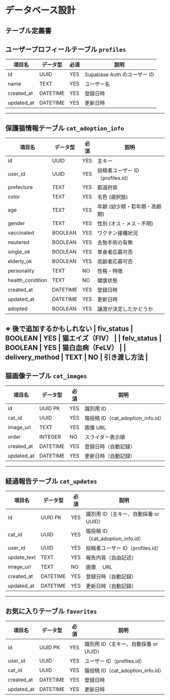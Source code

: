 # データベース設計

## テーブル定義書

## ユーザープロフィールテーブル `profiles`

| 項目名     | データ型 | 必須 | 説明                        |
| ---------- | -------- | ---- | --------------------------- |
| id         | UUID     | YES  | Supabase Auth のユーザー ID |
| name       | TEXT     | YES  | ユーザー名                  |
| created_at | DATETIME | YES  | 登録日時                    |
| updated_at | DATETIME | YES  | 更新日時                    |

---

## 保護猫情報テーブル `cat_adoption_info`

| 項目名            | データ型  | 必須  | 説明                             |
| ---------------- | -------- | ---- | -------------------------------- |
| id               | UUID     | YES  | 主キー                           |
| user_id          | UUID     | YES  | 投稿者ユーザー ID（profiles.id） |
| prefecture       | TEXT     | YES  | 都道府県                       |
| color            | TEXT     | YES  | 毛色  (選択肢)                  |
| age              | TEXT     | YES  | 年齢  (幼少期・若年期・高齢期)     |
| gender           | TEXT     | YES  | 性別  (オス・メス・不明)         |
| vaccinated       | BOOLEAN  | YES  | ワクチン接種状況                 |
| neutered         | BOOLEAN  | YES  | 去勢手術の有無                   |
| single_ok        | BOOLEAN  | YES  | 単身者応募可否                   |
| elderly_ok       | BOOLEAN  | YES  | 高齢者応募可否                   |
| personality      | TEXT     | NO   | 性格・特徴                       |
| health_condition | TEXT     | NO   | 健康状態                         |
| created_at       | DATETIME | YES  | 登録日時                         |
| updated_at       | DATETIME | YES  | 更新日時                         |
| adopted          | BOOLEAN  | YES  | 譲渡が決定したかどうか             |

※ 後で追加するかもしれない
| fiv_status       | BOOLEAN  | YES  | 猫エイズ（FIV）                  |
| felv_status      | BOOLEAN  | YES  | 猫白血病（FeLV）                 |
| delivery_method  | TEXT     | NO   | 引き渡し方法                     |
---

## 猫画像テーブル `cat_images`

| 項目名     | データ型 | 必須 | 説明                              |
| ---------- | -------- | ---- | --------------------------------- |
| id         | UUID PK  | YES  | 識別用 ID                         |
| cat_id     | UUID     | YES  | 猫投稿 ID（cat_adoption_info.id） |
| image_url  | TEXT     | YES  | 画像 URL                          |
| order      | INTEGER  | NO   | スライダー表示順                  |
| created_at | DATETIME | YES  | 登録日時（自動記録）              |
| updated_at | DATETIME | YES  | 更新日時（自動記録）              |

---

## 経過報告テーブル `cat_updates`

| 項目名      | データ型 | 必須 | 説明                                  |
| ----------- | -------- | ---- | ------------------------------------- |
| id          | UUID PK  | YES  | 識別用 ID（主キー、自動採番 or UUID） |
| cat_id      | UUID     | YES  | 猫投稿 ID（cat_adoption_info.id）     |
| user_id     | UUID     | YES  | 投稿者ユーザー ID（profiles.id）      |
| update_text | TEXT     | YES  | 報告内容（自由記述）                  |
| image_url   | TEXT     | NO   | 画像　 URL                            |
| created_at  | DATETIME | YES  | 登録日時（自動記録）                  |
| updated_at  | DATETIME | YES  | 更新日時（自動記録）                  |

---

## お気に入りテーブル `favorites`

| 項目名     | データ型 | 必須 | 説明                                  |
| ---------- | -------- | ---- | ------------------------------------- |
| id         | UUID PK  | YES  | 識別用 ID（主キー、自動採番 or UUID） |
| user_id    | UUID     | YES  | ユーザー ID（profiles.id）            |
| cat_id     | UUID     | YES  | 猫投稿 ID（cat_adoption_info.id）     |
| created_at | DATETIME | YES  | 登録日時                              |
| updated_at | DATETIME | YES  | 更新日時                              |
